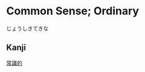 # Common Sense; Ordinary
じょうしきてきな

## Kanji
[常](../Kanji/kanji-dict/常.md)[識](../Kanji/kanji-dict/識.md)[的](../Kanji/kanji-dict/的.md)